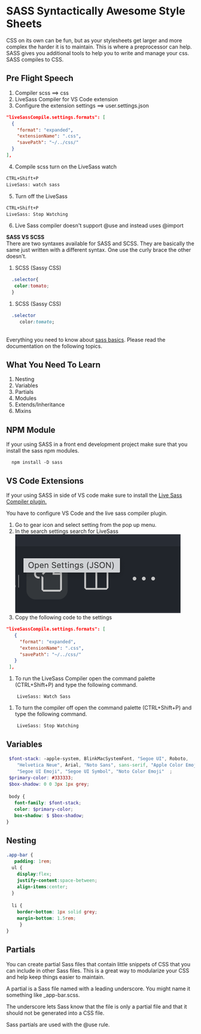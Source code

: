 # SASS Syntactically Awesome Style Sheets
CSS on its own can be fun, but as your stylesheets get larger and more complex the harder it is to maintain. This is where a preprocessor can help. SASS gives you additional tools to help you to write and manage your css. SASS compiles to CSS.

## Pre Flight Speech
1. Compiler scss ==> css
1. LiveSass Compiler for VS Code extension
1. Configure the extension settings ==> user.settings.json
```json
"liveSassCompile.settings.formats": [
  {
    "format": "expanded",
    "extensionName": ".css",
    "savePath": "~/../css/"
  }
],
```
4. Compile scss turn on the LiveSass watch
```cmd
CTRL+Shift+P
LiveSass: watch sass
```
5. Turn off the LiveSass
```cmd
CTRL+Shift+P
LiveSass: Stop Watching
```
6. Live Sass compiler doesn't support @use and instead uses @import

__SASS VS SCSS__  
There are two syntaxes available for SASS and SCSS. They are basically the same just written with a different syntax. One use the curly brace the other doesn't.  

1. SCSS (Sassy CSS)  
```scss
  .selector{
   color:tomato;
  }
```

1. SCSS (Sassy CSS)  
```sass
  .selector 
     color:tomato; 
   
```

Everything you need to know about [sass basics](https://sass-lang.com/guide). Please read the documentation on the following topics.  

## What You Need To Learn
1. Nesting
1. Variables
1. Partials
1. Modules
1. Extends/Inheritance
1. Mixins
 
 ## NPM Module
 If your using SASS in a front end development project make sure that you install the sass npm modules.
 ```npm
   npm install -D sass
 ```

## VS Code Extensions
 If your using SASS in side of VS code make sure to install the [Live Sass Compiler plugin.](https://marketplace.visualstudio.com/items?itemName=ritwickdey.live-sass)
 
 You have to configure VS Code and the live sass compiler plugin.
 1. Go to gear icon and select setting from the pop up menu.
 1. In the search settings search for LiveSass  
 ![open settings](img/open-settings.png)  
 1. Copy the following code to the settings
 ```json
 "liveSassCompile.settings.formats": [
    {
      "format": "expanded",
      "extensionName": ".css",
      "savePath": "~/../css/"
    }
  ],
 ```  
 1. To run the LiveSass Compiler open the command palette (CTRL+Shift+P) and type the following command. 
 ```
     LiveSass: Watch Sass

 ```

  1. To turn the compiler off open the command palette (CTRL+Shift+P) and type the following command. 
 ```
     LiveSass: Stop Watching

 ```

 ## Variables
 ```scss
  $font-stack: -apple-system, BlinkMacSystemFont, "Segoe UI", Roboto,
     "Helvetica Neue", Arial, "Noto Sans", sans-serif, "Apple Color Emoji",
     "Segoe UI Emoji", "Segoe UI Symbol", "Noto Color Emoji"  ;
  $primary-color: #333333;
  $box-shadow: 0 0 3px 1px grey;

  body {
    font-family: $font-stack;
    color: $primary-color;
    box-shadow: $ $box-shadow;
}
 ```
## Nesting
```scss
.app-bar {
   padding: 1rem;
  ul {
    display:flex;
    justify-content:space-between;
    align-items:center;
  }

  li { 
    border-bottom: 1px solid grey;
    margin-bottom: 1.5rem;
     }
}
```

## Partials
You can create partial Sass files that contain little snippets of CSS that you can include in other Sass files. This is a great way to modularize your CSS and help keep things easier to maintain.  
  
A partial is a Sass file named with a leading underscore. You might name it something like _app-bar.scss.  
  
The underscore lets Sass know that the file is only a partial file and that it should not be generated into a CSS file.  
  
Sass partials are used with the @use rule.

 